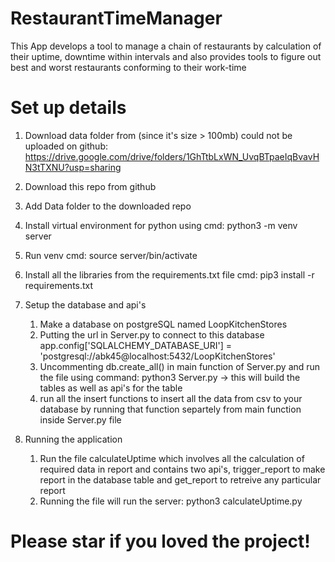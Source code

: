 # RestaurantTimeManager
This App develops a tool to manage a chain of restaurants by calculation of their uptime, downtime within intervals and also provides tools to figure out best and worst restaurants conforming to their work-time

# Set up details
1. Download data folder from (since it's size > 100mb) could not be uploaded on github: https://drive.google.com/drive/folders/1GhTtbLxWN_UvqBTpaeIqBvavHN3tTXNU?usp=sharing
2. Download this repo from github
3. Add Data folder to the downloaded repo
4. Install virtual environment for python using cmd: python3 -m venv server
5. Run venv cmd: source server/bin/activate
6. Install all the libraries from the requirements.txt file cmd:  pip3 install -r requirements.txt
7. Setup the database and api's
    1. Make a database on postgreSQL named LoopKitchenStores
    2. Putting the url in Server.py to connect to this database
        app.config['SQLALCHEMY_DATABASE_URI'] = 'postgresql://abk45@localhost:5432/LoopKitchenStores'
    3. Uncommenting db.create_all() in main function of Server.py and run the file using command: python3 Server.py -> this will build the tables as well as api's for the table
    4. run all the insert functions to insert all the data from csv to your database by running that function separtely from main function inside Server.py file

8. Running the application
    1. Run the file calculateUptime which involves all the calculation of required data in report and contains two api's, trigger_report to make report in the database table and                 get_report to retreive any particular report
    2. Running the file will run the server: python3 calculateUptime.py
  
# Please star if you loved the project!
